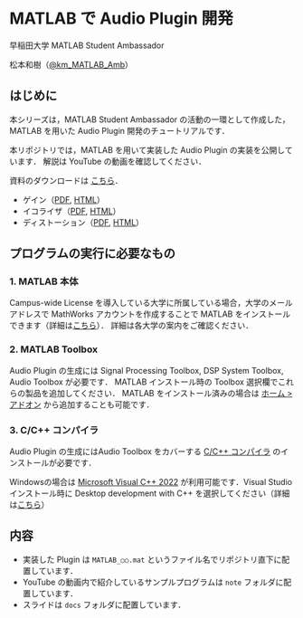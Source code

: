 # MATLAB で Audio Plugin 開発

早稲田大学 MATLAB Student Ambassador

松本和樹（[@km_MATLAB_Amb](https://x.com/km_MATLAB_Amb)）

## はじめに
本シリーズは，MATLAB Student Ambassador の活動の一環として作成した，
MATLAB を用いた Audio Plugin 開発のチュートリアルです．

本リポジトリでは，MATLAB を用いて実装した Audio Plugin の実装を公開しています．
解説は YouTube の動画を確認してください．

資料のダウンロードは [こちら](https://github.com/kzkmtmt/audioPlugins/archive/refs/heads/main.zip)．

* ゲイン（[PDF](https://kzkmtmt.github.io/audioPlugins/pdf/AudioPlugin_01_Gain.pdf), [HTML](https://kzkmtmt.github.io/audioPlugins/AudioPlugin_01_Gain.html)）
* イコライザ（[PDF](https://kzkmtmt.github.io/audioPlugins/pdf/AudioPlugin_02_EQ.pdf), [HTML](https://kzkmtmt.github.io/audioPlugins/AudioPlugin_02_EQ.html)）
* ディストーション（[PDF](https://kzkmtmt.github.io/audioPlugins/pdf/AudioPlugin_03_Distortion.pdf), [HTML](https://kzkmtmt.github.io/audioPlugins/AudioPlugin_03_Distortion.html)）

## プログラムの実行に必要なもの

### 1. MATLAB 本体

Campus-wide License を導入している大学に所属している場合，大学のメールアドレスで MathWorks アカウントを作成することで MATLAB をインストールできます（詳細は[こちら](https://jp.mathworks.com/academia/tah-support-program/eligibility.html)）．
詳細は各大学の案内をご確認ください．

### 2. MATLAB Toolbox

Audio Plugin の生成には Signal Processing Toolbox, DSP System Toolbox, Audio Toolbox が必要です．
MATLAB インストール時の Toolbox 選択欄でこれらの製品を追加してください．
MATLAB をインストール済みの場合は [ホーム > アドオン](https://jp.mathworks.com/products/matlab/add-on-explorer.html) から追加することも可能です．

### 3. C/C++ コンパイラ

Audio Plugin の生成にはAudio Toolbox をカバーする [C/C++ コンパイラ](https://jp.mathworks.com/support/requirements/supported-compilers.html) のインストールが必要です．

Windowsの場合は [Microsoft Visual C++ 2022](https://visualstudio.microsoft.com/ja/vs/community/) が利用可能です．Visual Studio インストール時に Desktop development with C++ を選択してください（詳細は[こちら](https://jp.mathworks.com/matlabcentral/answers/443349-how-do-i-install-visual-studio-for-use-with-matlab-simulink)）

## 内容
* 実装した Plugin は `MATLAB_○○.mat` というファイル名でリポジトリ直下に配置しています．
* YouTube の動画内で紹介しているサンプルプログラムは `note` フォルダに配置しています．
* スライドは `docs` フォルダに配置しています．
